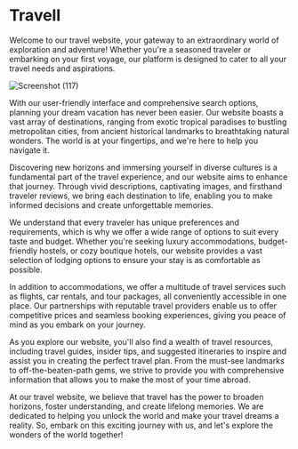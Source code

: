 # Travell

Welcome to our travel website, your gateway to an extraordinary world of exploration and adventure! Whether you're a seasoned traveler or embarking on your first voyage, our platform is designed to cater to all your travel needs and aspirations.

![Screenshot (117)](https://github.com/Ankita19soni/Travell/assets/132035991/1f83671d-f73e-4a42-a96e-23d42e08b594)


With our user-friendly interface and comprehensive search options, planning your dream vacation has never been easier. Our website boasts a vast array of destinations, ranging from exotic tropical paradises to bustling metropolitan cities, from ancient historical landmarks to breathtaking natural wonders. The world is at your fingertips, and we're here to help you navigate it.

Discovering new horizons and immersing yourself in diverse cultures is a fundamental part of the travel experience, and our website aims to enhance that journey. Through vivid descriptions, captivating images, and firsthand traveler reviews, we bring each destination to life, enabling you to make informed decisions and create unforgettable memories.

We understand that every traveler has unique preferences and requirements, which is why we offer a wide range of options to suit every taste and budget. Whether you're seeking luxury accommodations, budget-friendly hostels, or cozy boutique hotels, our website provides a vast selection of lodging options to ensure your stay is as comfortable as possible.

In addition to accommodations, we offer a multitude of travel services such as flights, car rentals, and tour packages, all conveniently accessible in one place. Our partnerships with reputable travel providers enable us to offer competitive prices and seamless booking experiences, giving you peace of mind as you embark on your journey.

As you explore our website, you'll also find a wealth of travel resources, including travel guides, insider tips, and suggested itineraries to inspire and assist you in creating the perfect travel plan. From the must-see landmarks to off-the-beaten-path gems, we strive to provide you with comprehensive information that allows you to make the most of your time abroad.

At our travel website, we believe that travel has the power to broaden horizons, foster understanding, and create lifelong memories. We are dedicated to helping you unlock the world and make your travel dreams a reality. So, embark on this exciting journey with us, and let's explore the wonders of the world together!





